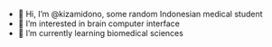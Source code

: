 - 👋 Hi, I’m @kizamidono, some random Indonesian medical student
- 👀 I’m interested in brain computer interface
- 🌱 I’m currently learning biomedical sciences

<!---
kizamidono/kizamidono is a ✨ special ✨ repository because its `README.md` (this file) appears on your GitHub profile.
You can click the Preview link to take a look at your changes.
--->
